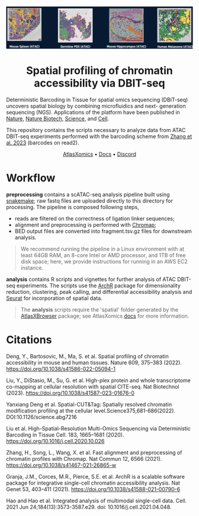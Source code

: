 <div align="center">

![data](static/data.png)

# Spatial profiling of chromatin accessibility via DBIT-seq

</div> 

Deterministic Barcoding in Tissue for spatial omics sequencing (DBiT-seq) uncovers spatial biology by combining microfluidics and next- generation sequencing (NGS). Applications of the platform have been published in [Nature](https://www.nature.com/articles/s41586-022-05094-1), [Nature Biotech](https://www.nature.com/articles/s41587-023-01676-0), [Science](https://www.science.org/doi/10.1126/science.abg7216), and [Cell](https://www.cell.com/cell/fulltext/S0092-8674(20)31390-8?_returnURL=https%3A%2F%2Flinkinghub.elsevier.com%2Fretrieve%2Fpii%2FS0092867420313908%3Fshowall%3Dtrue).

This repository contains the  scripts necessary to analyze data from ATAC DBIT-seq experiments performed with the barcoding scheme from [Zhang et al. 2023](https://www.nature.com/articles/s41586-023-05795-1#MOESM1) (barcodes on read2).

<div align="center">
  
[AtlasXomics](https://www.atlasxomics.com) • [Docs](https://docs.atlasxomics.com) • [Discord](https://discord.com/channels/1004748539827597413/1004748540624511008)

</div> 

# Workflow

**preprocessing** contains a scATAC-seq analysis pipeline built using [snakemake](https://bitbucket.org/snakemake/snakemake/wiki/Home); raw fastq files are uploaded directly to this directory for processing.  The pipeline is composed following steps,

- reads are filtered on the correctness of ligation linker sequences;
- alignment and preprocessing is performed with [Chromap](https://www.nature.com/articles/s41467-021-26865-w);
- BED output files are converted into fragment.tsv.gz files for downstream analysis.

> We recommend running the pipeline in a Linux environment with at least 64GB RAM, an 8-core Intel or AMD processor, and 1TB of free disk space; here, we provide instructions for running in an AWS EC2 instance.

**analysis** contains R scripts and vignettes for further analysis of ATAC DBIT-seq experiments.  The scripts use the [ArchR](https://www.nature.com/articles/s41588-021-00790-6) package for dimensionality reduction, clustering, peak calling, and differential accessibility analysis and [Seurat](https://www.cell.com/cell/fulltext/S0092-8674(21)00583-3?_returnURL=https%3A%2F%2Flinkinghub.elsevier.com%2Fretrieve%2Fpii%2FS0092867421005833%3Fshowall%3Dtrue) for incorporation of spatial data.

> The **analysis** scripts require the 'spatial' folder generated by the [AtlasXBrowser](https://github.com/atlasxomics/AtlasXbrowser) package; see AtlasXomics [docs](https://docs.atlasxomics.com) for more information.

# Citations

Deng, Y., Bartosovic, M., Ma, S. et al. Spatial profiling of chromatin accessibility in mouse and human tissues. Nature 609, 375–383 (2022). https://doi.org/10.1038/s41586-022-05094-1

Liu, Y., DiStasio, M., Su, G. et al. High-plex protein and whole transcriptome co-mapping at cellular resolution with spatial CITE-seq. Nat Biotechnol (2023). https://doi.org/10.1038/s41587-023-01676-0

Yanxiang Deng et al. Spatial-CUT&Tag: Spatially resolved chromatin modification profiling at the cellular level.Science375,681-686(2022). DOI:10.1126/science.abg7216

Liu et al. High-Spatial-Resolution Multi-Omics Sequencing via Deterministic Barcoding in Tissue Cell. 183, 1665–1681 (2020). https://doi.org/10.1016/j.cell.2020.10.026

Zhang, H., Song, L., Wang, X. et al. Fast alignment and preprocessing of chromatin profiles with Chromap. Nat Commun 12, 6566 (2021). https://doi.org/10.1038/s41467-021-26865-w

Granja, J.M., Corces, M.R., Pierce, S.E. et al. ArchR is a scalable software package for integrative single-cell chromatin accessibility analysis. Nat Genet 53, 403–411 (2021). https://doi.org/10.1038/s41588-021-00790-6

Hao and Hao et al. Integrated analysis of multimodal single-cell data. Cell. 2021 Jun 24;184(13):3573-3587.e29. doi: 10.1016/j.cell.2021.04.048.
